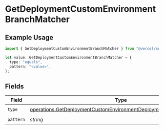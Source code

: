 # GetDeploymentCustomEnvironmentBranchMatcher

## Example Usage

```typescript
import { GetDeploymentCustomEnvironmentBranchMatcher } from "@vercel/sdk/models/operations/getdeployment.js";

let value: GetDeploymentCustomEnvironmentBranchMatcher = {
  type: "equals",
  pattern: "<value>",
};
```

## Fields

| Field                                                                                                                                                      | Type                                                                                                                                                       | Required                                                                                                                                                   | Description                                                                                                                                                |
| ---------------------------------------------------------------------------------------------------------------------------------------------------------- | ---------------------------------------------------------------------------------------------------------------------------------------------------------- | ---------------------------------------------------------------------------------------------------------------------------------------------------------- | ---------------------------------------------------------------------------------------------------------------------------------------------------------- |
| `type`                                                                                                                                                     | [operations.GetDeploymentCustomEnvironmentDeploymentsResponse200Type](../../models/operations/getdeploymentcustomenvironmentdeploymentsresponse200type.md) | :heavy_check_mark:                                                                                                                                         | N/A                                                                                                                                                        |
| `pattern`                                                                                                                                                  | *string*                                                                                                                                                   | :heavy_check_mark:                                                                                                                                         | N/A                                                                                                                                                        |
